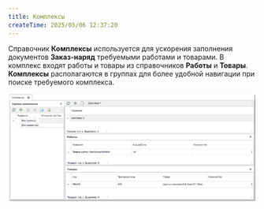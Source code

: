 ```yaml
---
title: Комплексы
createTime: 2025/05/06 12:37:20
---
```

Справочник **Комплексы** используется для ускорения заполнения документов **Заказ-наряд** требуемыми работами и товарами. В комплекс входят работы и товары из справочников **Работы** и **Товары**. **Комплексы** располагаются в группах для более удобной навигации при поиске требуемого комплекса.

![](../../assets/specification/image052.png)



